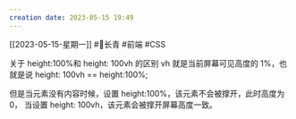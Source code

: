 ```yaml
---
creation date: 2023-05-15 19:49 
---
```

 [[2023-05-15-星期一]]  #🌲长青   #前端 #CSS

关于 height:100%和 height: 100vh 的区别
vh 就是当前屏幕可见高度的 1%，也就是说
height: 100vh == height:100%;

但是当元素没有内容时候，设置 height:100%，该元素不会被撑开，此时高度为 0，
当设置 height: 100vh，该元素会被撑开屏幕高度一致。









